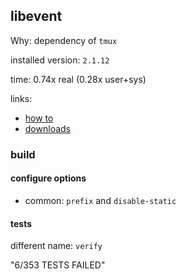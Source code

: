## libevent

Why: dependency of `tmux`

installed version: `2.1.12`

time: 0.74x real (0.28x user+sys)

links:

- [how to](https://github.com/libevent/libevent)
- [downloads](https://github.com/libevent/libevent/releases)

### build

#### configure options

- common: `prefix` and `disable-static`

#### tests

different name: `verify`

"6/353 TESTS FAILED"
